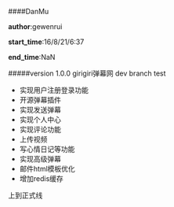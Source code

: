 ####DanMu

__author__:gewenrui


__start_time__:16/8/21/6:37

__end_time__:NaN

#####version 1.0.0
girigiri弹幕网
dev branch test
* 实现用户注册登录功能
* 开源弹幕插件
* 实现发送弹幕
* 实现个人中心
* 实现评论功能
* 上传视频
* 写心情日记等功能
* 实现高级弹幕
* 邮件html模板优化
* 增加redis缓存


上到正式线
